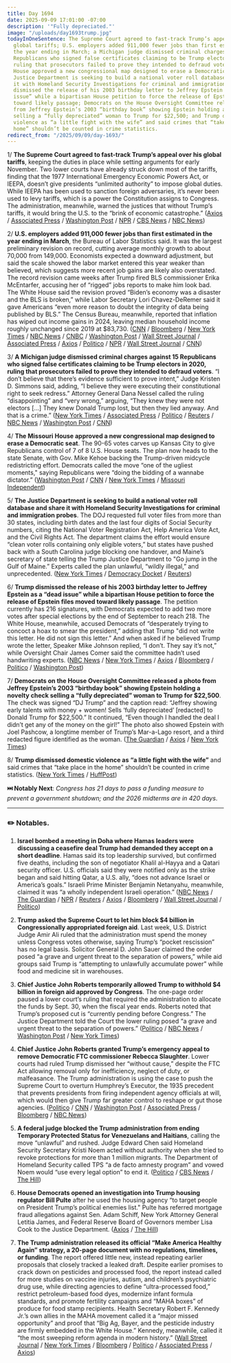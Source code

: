 ```yaml
---
title: Day 1694
date: 2025-09-09 17:01:00 -07:00
description: '"Fully depreciated."'
image: "/uploads/day1693trump.jpg"
todayInOneSentence: The Supreme Court agreed to fast-track Trump’s appeal over his
  global tariffs; U.S. employers added 911,000 fewer jobs than first estimated in
  the year ending in March; a Michigan judge dismissed criminal charges against 15
  Republicans who signed false certificates claiming to be Trump electors in 2020,
  ruling that prosecutors failed to prove they intended to defraud voters; the Missouri
  House approved a new congressional map designed to erase a Democratic seat; the
  Justice Department is seeking to build a national voter roll database and share
  it with Homeland Security Investigations for criminal and immigration probes; Trump
  dismissed the release of his 2003 birthday letter to Jeffrey Epstein as a “dead
  issue” while a bipartisan House petition to force the release of Epstein files moved
  toward likely passage; Democrats on the House Oversight Committee released a photo
  from Jeffrey Epstein’s 2003 “birthday book” showing Epstein holding a novelty check
  selling a “fully depreciated” woman to Trump for $22,500; and Trump dismissed domestic
  violence as “a little fight with the wife” and said crimes that “take place in the
  home” shouldn’t be counted in crime statistics.
redirect_from: "/2025/09/09/day-1693/"
---
```


1/ **The Supreme Court agreed to fast-track Trump’s appeal over his global tariffs**, keeping the duties in place while setting arguments for early November. Two lower courts have already struck down most of the tariffs, finding that the 1977 International Emergency Economic Powers Act, or IEEPA, doesn’t give presidents “unlimited authority” to impose global duties. While IEEPA has been used to sanction foreign adversaries, it’s never been used to levy tariffs, which is a power the Constitution assigns to Congress. The administration, meanwhile, warned the justices that without Trump’s tariffs, it would bring the U.S. to the “brink of economic catastrophe.” ([Axios](https://www.axios.com/2025/09/09/trump-tariffs-supreme-court-appeal) / [Associated Press](https://apnews.com/article/trump-tariffs-supreme-court-d1d0dd6ddd83e2c1df1598e468b839f5) / [Washington Post](https://www.washingtonpost.com/politics/2025/09/09/supreme-court-tariffs-trump-emergency-powers/) / [NPR](https://www.npr.org/2025/09/09/nx-s1-5535806/supreme-court-trump-tariffs) / [CBS News](https://www.cbsnews.com/news/supreme-court-trump-tariffs-case/) / [NBC News](https://www.nbcnews.com/politics/supreme-court/supreme-court-agrees-consider-whether-trumps-tariffs-are-legal-rcna229069))

2/ **U.S. employers added 911,000 fewer jobs than first estimated in the year ending in March**, the Bureau of Labor Statistics said. It was the largest preliminary revision on record, cutting average monthly growth to about 70,000 from 149,000. Economists expected a downward adjustment, but said the scale showed the labor market entered this year weaker than believed, which suggests more recent job gains are likely also overstated. The record revision came weeks after Trump fired BLS commissioner Erika McEntarfer, accusing her of “rigged” jobs reports to make him look bad. The White House said the revision proved “Biden’s economy was a disaster and the BLS is broken,” while Labor Secretary Lori Chavez-DeRemer said it gave Americans “even more reason to doubt the integrity of data being published by BLS.” The Census Bureau, meanwhile, reported that inflation has wiped out income gains in 2024, leaving median household income roughly unchanged since 2019 at $83,730. ([CNN](https://www.cnn.com/2025/09/09/business/us-bls-jobs-preliminary-benchmark-revisions) / [Bloomberg](https://www.bloomberg.com/news/articles/2025-09-09/us-payrolls-estimated-to-be-911-000-lower-in-year-through-march) / [New York Times](https://www.nytimes.com/2025/09/09/business/jobs-revisions-economy-fed.html) / [NBC News](https://www.nbcnews.com/business/economy/911000-fewer-jobs-created-april-2024-march-2025-bls-says-rcna230065) / [CNBC](https://www.cnbc.com/2025/09/09/white-house-biden-powell-trump-jobs-.html) / [Washington Post](https://www.washingtonpost.com/business/2025/09/09/us-jobs-economy/) / [Wall Street Journal](https://www.wsj.com/economy/jobs/us-job-growth-revision-a9777d98) / [Associated Press](https://apnews.com/article/jobs-economy-revisions-labor-department-f4a29a2b948f7bce0d6558824ffe0fd5) / [Axios](https://www.axios.com/2025/09/09/trump-jobs-labor-revisions) / [Politico](https://www.politico.com/news/2025/09/09/bsl-projects-900k-fewer-jobs-than-previously-estimated-00552049) / [NPR](https://www.npr.org/2025/09/09/nx-s1-5527000/bls-us-job-growth-numbers-revised) / [Wall Street Journal](https://www.wsj.com/economy/consumers/census-income-insurance-poverty-2024-31d82ad0) / [CNN](https://www.cnn.com/2025/09/09/politics/median-american-household-income-biden))

3/ **A Michigan judge dismissed criminal charges against 15 Republicans who signed false certificates claiming to be Trump electors in 2020, ruling that prosecutors failed to prove they intended to defraud voters**. “I don’t believe that there’s evidence sufficient to prove intent,” Judge Kristen D. Simmons said, adding, “I believe they were executing their constitutional right to seek redress.” Attorney General Dana Nessel called the ruling “disappointing” and “very wrong,” arguing, “They knew they were not electors [...] They knew Donald Trump lost, but then they lied anyway. And that is a crime.” ([New York Times](https://www.nytimes.com/2025/09/09/us/politics/michigan-electors-ruling.html) / [Associated Press](https://apnews.com/article/michigan-fake-electors-donald-trump-2020-60022827cd726924b19a7b152bbe27b1) / [Politico](https://www.politico.com/news/2025/09/09/false-electors-trump-2020-case-00552153) / [Reuters](https://www.reuters.com/legal/government/michigan-judge-tosses-out-case-against-trump-fake-electors-2025-09-09/) / [NBC News](https://www.nbcnews.com/politics/2020-election/michigan-fake-electors-will-not-face-criminal-trial-judge-rules-rcna230066) / [Washington Post](https://www.washingtonpost.com/politics/2025/09/09/michigan-electors-2020/) / [CNN](https://www.cnn.com/2025/09/09/politics/michigan-fake-electors-2020-republicans))

4/ **The Missouri House approved a new congressional map designed to erase a Democratic seat**. The 90-65 votes carves up Kansas City to give Republicans control of 7 of 8 U.S. House seats. The plan now heads to the state Senate, with Gov. Mike Kehoe backing the Trump-driven midcycle redistricting effort. Democrats called the move “one of the ugliest moments," saying Republicans were “doing the bidding of a wannabe dictator.”  ([Washington Post](https://www.washingtonpost.com/politics/2025/09/09/missouri-redistricting-republicans-trump/) / [CNN](https://www.cnn.com/2025/09/09/politics/missouri-redistricting) / [New York Times](https://www.nytimes.com/2025/09/09/us/missouri-congressional-redistricting-kansas-city.html) / [Missouri Independent](https://missouriindependent.com/2025/09/09/missouri-house-passes-gerrymandered-congressional-map-limits-on-initiative-petitions/))

5/ **The Justice Department is seeking to build a national voter roll database and share it with Homeland Security Investigations for criminal and immigration probes**. The DOJ requested full voter files from more than 30 states, including birth dates and the last four digits of Social Security numbers, citing the National Voter Registration Act, Help America Vote Act, and the Civil Rights Act. The department claims the effort would ensure “clean voter rolls containing only eligible voters,” but states have pushed back with a South Carolina judge blocking one handover, and Maine’s secretary of state telling the Trump Justice Department to "Go jump in the Gulf of Maine.” Experts called the plan unlawful, “wildly illegal,” and unprecedented. ([New York Times](https://www.nytimes.com/2025/09/09/us/politics/trump-voter-registration-data.html) / [Democracy Docket](https://www.democracydocket.com/analysis/the-trump-administration-wants-your-voter-registration-data-why/) / [Reuters](https://www.reuters.com/legal/government/us-justice-dept-considers-handing-over-voter-roll-data-criminal-probes-documents-2025-09-09/))

6/ **Trump dismissed the release of his 2003 birthday letter to Jeffrey Epstein as a “dead issue” while a bipartisan House petition to force the release of Epstein files moved toward likely passage**. The petition currently has 216 signatures, with Democrats expected to add two more votes after special elections by the end of September to reach 218. The White House, meanwhile, accused Democrats of “desperately trying to concoct a hoax to smear the president,” adding that Trump "did not write this letter. He did not sign this letter.” And when asked if he believed Trump wrote the letter, Speaker Mike Johnson replied, “I don’t. They say it’s not,” while Oversight Chair James Comer said the committee hadn’t used handwriting experts. ([NBC News](https://www.nbcnews.com/politics/donald-trump/trump-calls-epstein-birthday-letter-dead-issue-rcna230042) / [New York Times](https://www.nytimes.com/2025/09/09/us/politics/epstein-house-vote.html) / [Axios](https://www.axios.com/2025/09/09/trump-johnson-epstein-massie-walkinshaw-grijalva) / [Bloomberg](https://www.bloomberg.com/news/articles/2025-09-09/trump-says-epstein-letter-a-dead-issue-in-nbc-news-interview) / [Politico](https://www.politico.com/live-updates/2025/09/09/congress/gop-leaders-shrug-off-birthday-book-00552309) / [Washington Post](https://www.washingtonpost.com/politics/2025/09/09/trump-epstein-birthday-book-drawing/))

7/ **Democrats on the House Oversight Committee released a photo from Jeffrey Epstein’s 2003 “birthday book” showing Epstein holding a novelty check selling a “fully depreciated” woman to Trump for $22,500**. The check was signed “DJ Trump” and the caption read: “Jeffrey showing early talents with money + women! Sells ‘fully depreciated’ [redacted] to Donald Trump for $22,500.” It continued, “Even though I handled the deal I didn’t get any of the money on the girl!” The photo also showed Epstein with Joel Pashcow, a longtime member of Trump’s Mar-a-Lago resort, and a third redacted figure identified as the woman. ([The Guardian](https://www.theguardian.com/us-news/2025/sep/09/trump-epstein-photo-check-woman) / [Axios](https://www.axios.com/2025/09/09/epstein-birthday-book-trump-reference-house-democrats) / [New York Times](https://www.nytimes.com/2025/09/09/business/jeffrey-epstein-birthday-book.html))

8/ **Trump dismissed domestic violence as “a little fight with the wife”** and said crimes that “take place in the home” shouldn’t be counted in crime statistics. ([New York Times](https://www.nytimes.com/2025/09/08/us/politics/trump-domestic-violence-crime-statistics.html) / [HuffPost](https://www.huffpost.com/entry/critics-shocked-at-trumps-domestic-violence-crime-comment_n_68bf048fe4b055a5037b9638))

**⏭️ Notably Next**: *Congress has 21 days to pass a funding measure to prevent a government shutdown; and the 2026 midterms are in 420 days*. 

---

### ✏️ Notables.

1. **Israel bombed a meeting in Doha where Hamas leaders were discussing a ceasefire deal Trump had demanded they accept on a short deadline**. Hamas said its top leadership survived, but confirmed five deaths, including the son of negotiator Khalil al-Hayya and a Qatari security officer. U.S. officials said they were notified only as the strike began and said hitting Qatar, a U.S. ally, “does not advance Israel or America’s goals.” Israeli Prime Minister Benjamin Netanyahu, meanwhile, claimed it was “a wholly independent Israeli operation.” ([NBC News](https://www.nbcnews.com/world/quatar/blasts-doha-qatar-israel-hamas-idf-strikes-rcna230038) / [The Guardian](https://www.theguardian.com/world/2025/sep/09/israel-targets-top-hamas-members-in-qatar-for-gaza-ceasefire-talks) / [NPR](https://www.npr.org/2025/09/09/nx-s1-5535210/israel-qatar-hamas-doha) / [Reuters](https://www.reuters.com/world/middle-east/israel-targets-hamas-leadership-military-strikes-qatar-officials-say-2025-09-09/) / [Axios](https://www.axios.com/2025/09/09/israel-assassination-attempt-hamas-doha) / [Bloomberg](https://www.bloomberg.com/news/articles/2025-09-09/israeli-strike-on-qatar-upends-gaza-truce-talks-gulf-arab-ties) / [Wall Street Journal](https://www.wsj.com/world/middle-east/israel-attack-hamas-qatar-doha-45ba3e13) / [Politico](https://www.politico.com/news/2025/09/09/white-house-rebukes-israel-for-its-strike-on-qatar-00552850))

2. **Trump asked the Supreme Court to let him block $4 billion in Congressionally appropriated foreign aid**. Last week, U.S. District Judge Amir Ali ruled that the administration must spend the money unless Congress votes otherwise, saying Trump’s “pocket rescission” has no legal basis. Solicitor General D. John Sauer claimed the order posed “a grave and urgent threat to the separation of powers,” while aid groups said Trump is “attempting to unlawfully accumulate power” while food and medicine sit in warehouses. 

3. **Chief Justice John Roberts temporarily allowed Trump to withhold $4 billion in foreign aid approved by Congress**. The one-page order paused a lower court’s ruling that required the administration to allocate the funds by Sept. 30, when the fiscal year ends. Roberts noted that Trump’s proposed cut is “currently pending before Congress.” The Justice Department told the Court the lower ruling posed “a grave and urgent threat to the separation of powers.” ([Politico](https://www.politico.com/live-updates/2025/09/09/congress/john-roberts-foreign-aid-funding-supreme-court-decision-00553743) / [NBC News](https://www.nbcnews.com/politics/supreme-court/supreme-court-temporarily-allows-trump-withhold-4-billion-foreign-aid-rcna230186) / [Washington Post](https://www.washingtonpost.com/politics/2025/09/09/supreme-court-foreign-aid-usaid/) / [New York Times](https://www.nytimes.com/2025/09/09/us/politics/supreme-court-trump-foreign-aid.html))

4. **Chief Justice John Roberts granted Trump’s emergency appeal to remove Democratic FTC commissioner Rebecca Slaughter**. Lower courts had ruled Trump dismissed her “without cause,” despite the FTC Act allowing removal only for inefficiency, neglect of duty, or malfeasance. The Trump administration is using the case to push the Supreme Court to overturn Humphrey’s Executor, the 1935 precedent that prevents presidents from firing independent agency officials at will, which would then give Trump far greater control to reshape or gut those agencies. ([Politico](https://www.politico.com/news/2025/09/08/john-roberts-rebecca-slaughter-trump-firing-00550758) / [CNN](https://www.cnn.com/2025/09/08/politics/supreme-court-ftc-commissioner-unpaid) / [Washington Post](https://www.washingtonpost.com/politics/2025/09/08/trade-commission-trump-firings-supreme-court/) / [Associated Press](https://apnews.com/article/trump-ftc-supreme-court-dbe174d342817e1ae84bce3e9c40bd48) / [Bloomberg](https://www.bloomberg.com/news/articles/2025-09-08/us-chief-justice-lets-trump-oust-ftc-commissioner-for-now) / [NBC News](https://www.nbcnews.com/politics/supreme-court/supreme-court-allows-trump-fire-ftc-commissioner-rcna229385))

5. **A federal judge blocked the Trump administration from ending Temporary Protected Status for Venezuelans and Haitians**, calling the move “unlawful” and rushed. Judge Edward Chen said Homeland Security Secretary Kristi Noem acted without authority when she tried to revoke protections for more than 1 million migrants. The Department of Homeland Security called TPS “a de facto amnesty program” and vowed Noem would “use every legal option” to end it. ([Politico](https://www.politico.com/news/2025/09/05/tps-ruling-venezuela-haiti-00548420) / [CBS News](https://www.cbsnews.com/news/trump-administrations-end-tps-venezuela-haiti-ruled-illegal/) / [The Hill](https://thehill.com/regulation/court-battles/5489242-judge-blocks-noem-tps-venezuela-haiti/))

6. **House Democrats opened an investigation into Trump housing regulator Bill Pulte** after he used the housing agency “to target people on President Trump’s political enemies list." Pulte has referred mortgage fraud allegations against Sen. Adam Schiff, New York Attorney General Letitia James, and Federal Reserve Board of Governors member Lisa Cook to the Justice Department. ([Axios](https://www.axios.com/2025/09/09/bill-pulte-donald-trump-jamie-raskin) / [The Hill](https://thehill.com/homenews/house/5492850-fhfa-targeting-trump-foes/))

7. **The Trump administration released its official “Make America Healthy Again” strategy, a 20-page document with no regulations, timelines, or funding**. The report offered little new, instead repeating earlier proposals that closely tracked a leaked draft. Despite earlier promises to crack down on pesticides and processed food, the report instead called for more studies on vaccine injuries, autism, and children’s psychiatric drug use, while directing agencies to define “ultra-processed food,” restrict petroleum-based food dyes, modernize infant formula standards, and promote fertility campaigns and “MAHA boxes” of produce for food stamp recipients. Health Secretary Robert F. Kennedy Jr.’s own allies in the MAHA movement called it a “major missed opportunity” and proof that “Big Ag, Bayer, and the pesticide industry are firmly embedded in the White House.” Kennedy, meanwhile, called it “the most sweeping reform agenda in modern history.” ([Wall Street Journal](https://www.wsj.com/politics/policy/takeaways-from-the-trump-administrations-make-america-healthy-again-strategy-f1d9338b) / [New York Times](https://www.nytimes.com/2025/09/09/well/rfk-jr-report-maha-trump.html) / [Bloomberg](https://www.bloomberg.com/news/articles/2025-09-09/trump-health-report-avoids-new-crackdowns-on-food-agriculture) / [Politico](https://www.politico.com/news/2025/09/09/trump-kennedy-releases-maha-roadmap-pesticides-food-vaccine-00552849) / [Associated Press](https://apnews.com/article/rfk-jr-trump-health-maha-pharma-autism-55db3f5c14a6e3a2aef2483d21ac679b) / [Axios](https://www.axios.com/2025/09/09/rfk-jr-new-maha-commission-report-childhood-illness))

